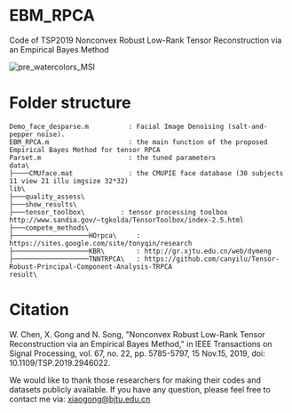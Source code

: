 # EBM_RPCA
Code of TSP2019 Nonconvex Robust Low-Rank Tensor Reconstruction via an Empirical Bayes Method <br>

![pre_watercolors_MSI](https://github.com/wc253/LTDL/raw/master/result/pre_watercolors_MSI.png)

# Folder structure
```shell
Demo_face_desparse.m          : Facial Image Denoising (salt-and-pepper noise).
EBM_RPCA.m                    : the main function of the proposed Empirical Bayes Method for tensor RPCA
Parset.m                      : the tuned parameters
data\
├────CMUface.mat              : the CMUPIE face database (30 subjects 11 view 21 illu imgsize 32*32)
lib\                              
├───quality_assess\         
├───show_results\   
├───tensor_toolbox\         : tensor processing toolbox http://www.sandia.gov/~tgkolda/TensorToolbox/index‐2.5.html
├───compete_methods\
├───────────────────HOrpca\     : https://sites.google.com/site/tonyqin/research
├───────────────────KBR\        : http://gr.xjtu.edu.cn/web/dymeng
├───────────────────TNNTRPCA\   : https://github.com/canyilu/Tensor-Robust-Principal-Component-Analysis-TRPCA
result\ 
```

# Citation
W. Chen, X. Gong and N. Song, "Nonconvex Robust Low-Rank Tensor Reconstruction via an Empirical Bayes Method," in IEEE Transactions on Signal Processing, vol. 67, no. 22, pp. 5785-5797, 15 Nov.15, 2019, doi: 10.1109/TSP.2019.2946022.

We would like to thank those researchers for making their codes and datasets publicly available. If you have any question, please feel free to contact me via: xiaogong@bjtu.edu.cn
